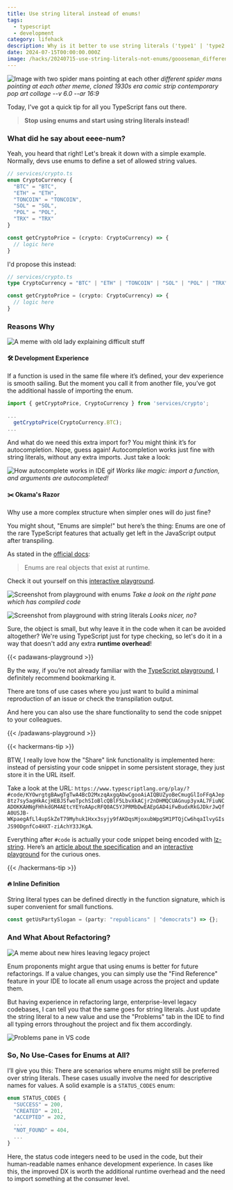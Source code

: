 ```yaml
---
title: Use string literal instead of enums!
tags:
  - typescript
  - development
category: lifehack
description: Why is it better to use string literals ('type1' | 'type2') instead of enums in Typescript?
date: 2024-07-15T00:00:00.000Z
image: /hacks/20240715-use-string-literals-not-enums/goooseman_different_spider_mans_pointing_at_each_other_meme_c_a64242b9-afdb-44b6-82a3-b77df6677d12_1.jpg
---
```

![Image with two spider mans pointing at each other](goooseman_different_spider_mans_pointing_at_each_other_meme_c_a64242b9-afdb-44b6-82a3-b77df6677d12_1.webp)
_different spider mans pointing at each other meme, cloned 1930s era comic strip contemporary pop art collage --v 6.0 --ar 16:9_

Today, I've got a quick tip for all you TypeScript fans out there.

> **Stop using enums and start using string literals instead!**

### What did he say about eeee-num?

Yeah, you heard that right! Let's break it down with a simple example. Normally, devs use enums to define a set of allowed string values.

```typescript
// services/crypto.ts
enum CryptoCurrency {
  "BTC" = "BTC",
  "ETH" = "ETH",
  "TONCOIN" = "TONCOIN",
  "SOL" = "SOL",
  "POL" = "POL",
  "TRX" = "TRX"
}

const getCryptoPrice = (crypto: CryptoCurrency) => {
  // logic here
}
```

I'd propose this instead:

```typescript
// services/crypto.ts
type CryptoCurrency = "BTC" | "ETH" | "TONCOIN" | "SOL" | "POL" | "TRX";

const getCryptoPrice = (crypto: CryptoCurrency) => {
  // logic here
}
```

### Reasons Why

![A meme with old lady explaining difficult stuff](thats-another-reason-why-gill.gif)

#### 🛠️ Development Experience

If a function is used in the same file where it’s defined, your dev experience is smooth sailing. But the moment you call it from another file, you’ve got the additional hassle of importing the enum.

```typescript
import { getCryptoPrice, CryptoCurrency } from 'services/crypto';

...
  getCryptoPrice(CryptoCurrency.BTC);
...
```

And what do we need this extra import for? You might think it’s for autocompletion. Nope, guess again! Autocompletion works just fine with string literals, without any extra imports. Just take a look:

![How autocomplete works in IDE gif](string-autocomplete.gif)
_Works like magic: import a function, and arguments are autocompleted!_

#### ✂️ Okama's Razor

Why use a more complex structure when simpler ones will do just fine?

You might shout, "Enums are simple!" but here’s the thing: Enums are one of the rare TypeScript features that actually get left in the JavaScript output after transpiling.

As stated in the [official docs](https://www.typescriptlang.org/docs/handbook/enums.html#enums-at-runtime):
> Enums are real objects that exist at runtime.

Check it out yourself on this [interactive playground](https://www.typescriptlang.org/play/?#code/KYOwrgtgBAwgTgTwA4BcD2MxzqAxgqAbwCgooAiAIQBUZyoBeCmugGlIoFFqAJep8tz7sy5agHkAcjHEBJSfwoTpchSIoBlcQBlF5LbvXkACjr2nDHMQCUAGnup3yxAL7FiuNCADOKKAHNgFHhkdGM4AEtcYEYoAApcRFQ0AC5YJPRMbDwEAEpGAD4iFwBudxRkGJDkrJwQfA0USJB-WKpaegAfLl4upSkZeT79Myhuk1Hxx3syjy9fAKDqsMjoxubWpgSM1PTQjCw6hqaIlvyGIsJS90DgnfCo4HXT-ziAchY33JKgA).

![Screenshot from playground with enums](example-ts-enum.webp)
*Take a look on the right pane which has compiled code*

![Screenshot from playground with string literals](example-ts-string-literal.webp)
*Looks nicer, no?*

Sure, the object is small, but why leave it in the code when it can be avoided altogether? We're using TypeScript just for type checking, so let's do it in a way that doesn't add any extra **runtime overhead**!

{{< padawans-playground >}}

By the way, if you’re not already familiar with the [TypeScript playground](https://www.typescriptlang.org/play/), I definitely recommend bookmarking it.

There are tons of use cases where you just want to build a minimal reproduction of an issue or check the transpilation output.

And here you can also use the share functionality to send the code snippet to your colleagues.

{{< /padawans-playground >}}

{{< hackermans-tip >}}

BTW, I really love how the "Share" link functionality is implemented here: instead of persisting your code snippet in some persistent storage, they just store it in the URL itself.

Take a look at the URL: `https://www.typescriptlang.org/play/?#code/KYOwrgtgBAwgTgTwA4BcD2MxzqAxgqAbwCgooAiAIQBUZyoBeCmugGlIoFFqAJep8tz7sy5agHkAcjHEBJSfwoTpchSIoBlcQBlF5LbvXkACjr2nDHMQCUAGnup3yxAL7FiuNCADOKKAHNgFHhkdGM4AEtcYEYoAApcRFQ0AC5YJPRMbDwEAEpGAD4iFwBudxRkGJDkrJwQfA0USJB-WKpaegAfLl4upSkZeT79Myhuk1Hxx3syjy9fAKDqsMjoxubWpgSM1PTQjCw6hqaIlvyGIsJS90DgnfCo4HXT-ziAchY33JKgA`.

Everything after `#code` is actually your code snippet being encoded with [lz-string](https://github.com/pieroxy/lz-string). Here’s an [article about the specification](https://glinscott.github.io/lz/index.html) and an [interactive playground](https://pieroxy.net/blog/pages/lz-string/index.html) for the curious ones.

{{< /hackermans-tip >}}

#### 🔥 Inline Definition

String literal types can be defined directly in the function signature, which is super convenient for small functions.

```typescript
const getUsPartySlogan = (party: "republicans" | "democrats") => {};
```

### And What About Refactoring?

![A meme about new hires leaving legacy project](refactoring-meme.webp)

Enum proponents might argue that using enums is better for future refactorings. If a value changes, you can simply use the "Find Reference" feature in your IDE to locate all enum usage across the project and update them.

But having experience in refactoring large, enterprise-level legacy codebases, I can tell you that the same goes for string literals. Just update the string literal to a new value and use the "Problems" tab in the IDE to find all typing errors throughout the project and fix them accordingly.

![Problems pane in VS code](problems-ide.webp)

### So, No Use-Cases for Enums at All?

I’ll give you this: There are scenarios where enums might still be preferred over string literals. These cases usually involve the need for descriptive names for values. A solid example is a `STATUS_CODES` enum:

```typescript
enum STATUS_CODES {
  "SUCCESS" = 200,
  "CREATED" = 201,
  "ACCEPTED" = 202,
  ...
  "NOT_FOUND" = 404,
  ...
}
```

Here, the status code integers need to be used in the code, but their human-readable names enhance development experience. In cases like this, the improved DX is worth the additional runtime overhead and the need to import something at the consumer level.
